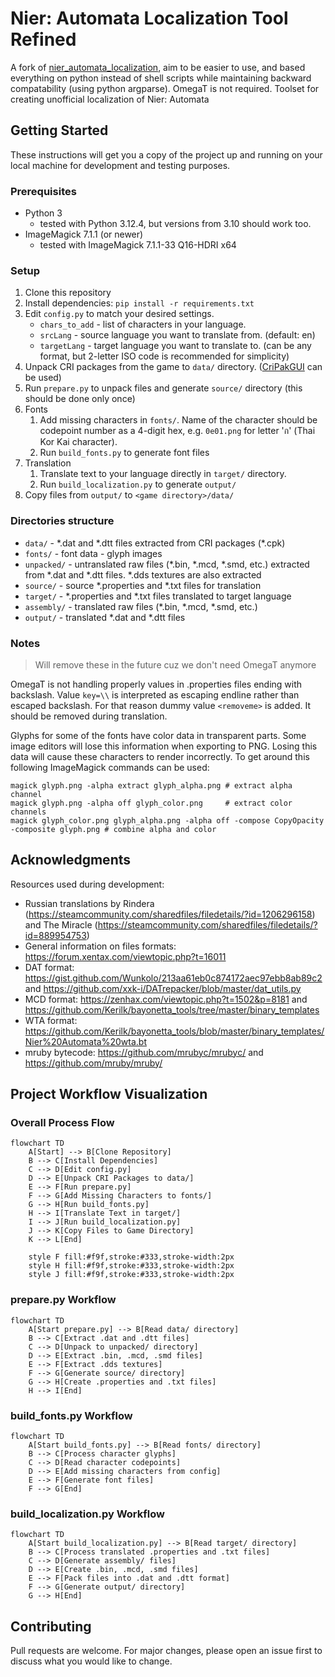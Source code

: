# Nier: Automata Localization Tool Refined

A fork of [nier_automata_localization](https://github.com/synspawacza/nier_automata_localization), aim to be easier to use, and based everything on python instead of shell scripts while maintaining backward compatability (using python argparse). OmegaT is not required.
Toolset for creating unofficial localization of Nier: Automata

## Getting Started

These instructions will get you a copy of the project up and running on your local machine for development and testing purposes.

### Prerequisites

* Python 3
  * tested with Python 3.12.4, but versions from 3.10 should work too.
* ImageMagick 7.1.1 (or newer)
  * tested with ImageMagick 7.1.1-33 Q16-HDRI x64

### Setup

1. Clone this repository
2. Install dependencies: `pip install -r requirements.txt`
3. Edit `config.py` to match your desired settings.
    * `chars_to_add` - list of characters in your language.
    * `srcLang` - source language you want to translate from. (default: en)
    * `targetLang` - target language you want to translate to. (can be any format, but 2-letter ISO code is recommended for simplicity)
4. Unpack CRI packages from the game to `data/` directory. ([CriPakGUI](https://github.com/wmltogether/CriPakTools/releases) can be used)
5. Run `prepare.py` to unpack files and generate `source/` directory (this should be done only once)
6. Fonts
    1. Add missing characters in `fonts/`. Name of the character should be codepoint number as a 4-digit hex, e.g. `0e01.png` for
       letter 'ก' (Thai Kor Kai character).
    2. Run `build_fonts.py` to generate font files
7. Translation
    1. Translate text to your language directly in `target/` directory.
    2. Run `build_localization.py` to generate `output/`
8. Copy files from `output/` to `<game directory>/data/`

### Directories structure

* `data/` - \*.dat and \*.dtt files extracted from CRI packages (\*.cpk)
* `fonts/` - font data - glyph images
* `unpacked/` - untranslated raw files (\*.bin, \*.mcd, \*.smd, etc.) extracted from \*.dat and \*.dtt files. \*.dds textures are also extracted
* `source/` - source \*.properties and \*.txt files for translation
* `target/` - \*.properties and \*.txt files translated to target language
* `assembly/` - translated raw files (\*.bin, \*.mcd, \*.smd, etc.)
* `output/` - translated \*.dat and \*.dtt files

### Notes

> Will remove these in the future cuz we don't need OmegaT anymore

OmegaT is not handling properly values in .properties files ending with backslash. Value `key=\\` is interpreted as escaping endline
rather than escaped backslash. For that reason dummy value `<removeme>` is added. It should be removed during translation.

Glyphs for some of the fonts have color data in transparent parts. Some image editors will lose this information when exporting to PNG.
Losing this data will cause these characters to render incorrectly. To get around this following ImageMagick commands can be used:
```
magick glyph.png -alpha extract glyph_alpha.png # extract alpha channel
magick glyph.png -alpha off glyph_color.png     # extract color channels
magick glyph_color.png glyph_alpha.png -alpha off -compose CopyOpacity -composite glyph.png # combine alpha and color
```

## Acknowledgments

Resources used during development:
* Russian translations by Rindera (https://steamcommunity.com/sharedfiles/filedetails/?id=1206296158) and The Miracle (https://steamcommunity.com/sharedfiles/filedetails/?id=889954753)
* General information on files formats: https://forum.xentax.com/viewtopic.php?t=16011
* DAT format: https://gist.github.com/Wunkolo/213aa61eb0c874172aec97ebb8ab89c2 and https://github.com/xxk-i/DATrepacker/blob/master/dat_utils.py
* MCD format: https://zenhax.com/viewtopic.php?t=1502&p=8181 and https://github.com/Kerilk/bayonetta_tools/tree/master/binary_templates
* WTA format: https://github.com/Kerilk/bayonetta_tools/blob/master/binary_templates/Nier%20Automata%20wta.bt
* mruby bytecode: https://github.com/mrubyc/mrubyc/ and https://github.com/mruby/mruby/

## Project Workflow Visualization

### Overall Process Flow

```mermaid
flowchart TD
    A[Start] --> B[Clone Repository]
    B --> C[Install Dependencies]
    C --> D[Edit config.py]
    D --> E[Unpack CRI Packages to data/]
    E --> F[Run prepare.py]
    F --> G[Add Missing Characters to fonts/]
    G --> H[Run build_fonts.py]
    H --> I[Translate Text in target/]
    I --> J[Run build_localization.py]
    J --> K[Copy Files to Game Directory]
    K --> L[End]
    
    style F fill:#f9f,stroke:#333,stroke-width:2px
    style H fill:#f9f,stroke:#333,stroke-width:2px
    style J fill:#f9f,stroke:#333,stroke-width:2px
```

### prepare.py Workflow

```mermaid
flowchart TD
    A[Start prepare.py] --> B[Read data/ directory]
    B --> C[Extract .dat and .dtt files]
    C --> D[Unpack to unpacked/ directory]
    D --> E[Extract .bin, .mcd, .smd files]
    E --> F[Extract .dds textures]
    F --> G[Generate source/ directory]
    G --> H[Create .properties and .txt files]
    H --> I[End]
```

### build_fonts.py Workflow

```mermaid
flowchart TD
    A[Start build_fonts.py] --> B[Read fonts/ directory]
    B --> C[Process character glyphs]
    C --> D[Read character codepoints]
    D --> E[Add missing characters from config]
    E --> F[Generate font files]
    F --> G[End]
```

### build_localization.py Workflow

```mermaid
flowchart TD
    A[Start build_localization.py] --> B[Read target/ directory]
    B --> C[Process translated .properties and .txt files]
    C --> D[Generate assembly/ files]
    D --> E[Create .bin, .mcd, .smd files]
    E --> F[Pack files into .dat and .dtt format]
    F --> G[Generate output/ directory]
    G --> H[End]
```

## Contributing

Pull requests are welcome. For major changes, please open an issue first to discuss what you would like to change.